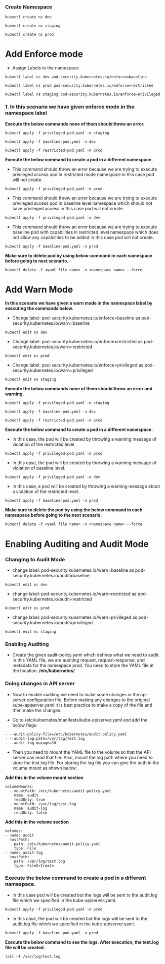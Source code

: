 ### Create Namespace
```
kubectl create ns dev
```
```
kubectl create ns staging
```
```
kubectl create ns prod
```
# Add Enforce mode
- Assign Labels to the namespace
```
kubectl label ns dev pod-security.kubernetes.io/enforce=baseline
```
```
kubectl label ns prod pod-security.kubernetes.io/enforce=restricted
```
```
kubectl label ns staging pod-security.kubernetes.io/enforce=privileged
```
### 1. In this scenario we have given enforce mode in the namespace label
**Execute the below commands none of them should throw an error.**
```
kubectl apply -f privileged-pod.yaml -n staging
```
```
kubectl apply -f baseline-pod.yaml -n dev
```
```
kubectl apply -f restricted-pod.yaml -n prod
```
 
**Execute the below command to create a pod in a different namespace.**
- This command should throw an error because we are trying to execute privileged access pod in restricted mode namespace in this case pod will not create.
```
kubectl apply -f privileged-pod.yaml -n prod  
```
- This command should throw an error because we are trying to execute privileged access pod in baseline level namespace which should not have privileged access in this case pod will not create.
```
kubectl apply -f privileged-pod.yaml -n dev
```
- This command should throw an error because we are trying to execute baseline pod with capabilities in restricted level namespace which does not allow any capabilities to be added in this case pod will not create.
```
kubectl apply -f baseline-pod.yaml -n prod   
```
**Make sure to delete pod by using below command in each namespace before going to next scenario.**
```
kubectl delete -f <yaml file name> -n <namespace name> --force
```
# Add Warn Mode

**In this scenario we have given a warn mode in the namespace label by executing the commands below.**

- Change label: pod-security.kubernetes.io/enforce=baseline as pod-security.kubernetes.io/warn=baseline

```
kubectl edit ns dev
```
- Change label: pod-security.kubernetes.io/enforce=restricted as pod-security.kubernetes.io/warn=restricted
```
kubectl edit ns prod
```
- Change label: pod-security.kubernetes.io/enforce=privileged as pod-security.kubernetes.io/warn=privileged 
```
kubectl edit ns staging
```
**Execute the below commands none of them should throw an error and warning.**
```
kubectl apply -f privileged-pod.yaml -n staging
```
```
kubectl apply -f baseline-pod.yaml -n dev
```
```
kubectl apply -f restricted-pod.yaml -n prod
```
**Execute the below command to create a pod in a different namespace.**

- In this case, the pod will be created by throwing a warning message of violation of the restricted level.
```
kubectl apply -f privileged-pod.yaml -n prod 
```
- In this case, the pod will be created by throwing a warning message of violation of baseline level.
```
kubectl apply -f privileged-pod.yaml -n dev 
```
- In this case, a pod will be created by throwing a warning message about a violation of the restricted level.
```
kubectl apply -f baseline-pod.yaml -n prod 
```
**Make sure to delete the pod by using the below command in each namespace before going to the next scenario.**
```
kubectl delete -f <yaml file name> -n <namespace name> --force
```
# Enabling Auditing and Audit Mode
### Changing to Audit Mode
- change label: pod-security.kubernetes.io/warn=baseline as pod-security.kubernetes.io/audit=baseline
```
kubectl edit ns dev 
```
- change label: pod-security.kubernetes.io/warn=restricted as pod-security.kubernetes.io/audit=restricted
```
kubectl edit ns prod
```
- change label: pod-security.kubernetes.io/warn=privileged as pod-security.kubernetes.io/audit=privileged 
```
kubectl edit ns staging 
```
### Enabling Auditing

- Create the given audit-policy.yaml which defines what we need to audit. In this YAML file, we are auditing request, request-response, and metadata for the namespace prod. You need to store the YAML file  at the location: **/etc/kubernetes/**

### Doing changes in API server

- Now to enable auditing we need to make some changes in the api-server configuration file. Before making any changes to the original kube-apiserver.yaml it is best practice to make a copy of the file and then make the changes.

- Go to /etc/kubernetes/manifests/kube-apiserver.yaml and add the below flags:
```
- --audit-policy-file=/etc/kubernetes/audit-policy.yaml
- --audit-log-path=/var/log/test.log
- --audit-log-maxage=30
```
- Then you need to mount the YAML file to the volume so that the API server can read that file. Also, mount the log path where you need to store the test.log file. For storing the log file you can give the path in the volume mount as shown below:

**Add this in the volume mount section**
```
volumeMounts:
  - mountPath: /etc/kubernetes/audit-policy.yaml
    name: audit
    readOnly: true
  - mountPath: /var/log/test.log
    name: audit-log
    readOnly: false
```
**Add this in the volume section**
```
volumes:
- name: audit
  hostPath:
    path: /etc/kubernetes/audit-policy.yaml
    type: File
- name: audit-log
  hostPath:
    path: /var/log/test.log
    type: FileOrCreate
```
### Execute the below command to create a pod in a different namespace.

- In this case pod will be created  but the logs will be sent to the audit.log file which we specified in the kube-apiserver.yaml.
```
kubectl apply -f privileged-pod.yaml -n prod
```
- In this case, the pod will be created but the logs will be sent to the audit.log file which we specified in the kube-apiserver.yaml.
```
kubectl apply -f baseline-pod.yaml -n prod
```
**Execute the below command to see the logs. After execution, the test.log file will be created.**
```
tail –f /var/log/test.log
```
